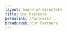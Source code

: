 ```yaml
---
layout: board-of-directors
title: Our Partners
permalink: /Partners/
breadcrumb: Our Partners
---
```


